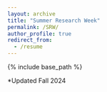 ```yaml
---
layout: archive
title: "Summer Research Week"
permalink: /SRW/
author_profile: true
redirect_from:
  - /resume
---
```


{% include base_path %}


<object data="../files/Bortner_CV.pdf" width="1000" height="1000" type='application/pdf'></object>

*Updated Fall 2024
